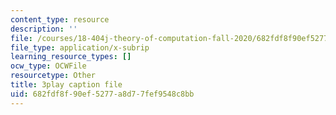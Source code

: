 ```yaml
---
content_type: resource
description: ''
file: /courses/18-404j-theory-of-computation-fall-2020/682fdf8f90ef5277a8d77fef9548c8bb_m9eHViDPAJQ.vtt
file_type: application/x-subrip
learning_resource_types: []
ocw_type: OCWFile
resourcetype: Other
title: 3play caption file
uid: 682fdf8f-90ef-5277-a8d7-7fef9548c8bb
---
```


